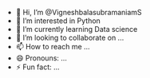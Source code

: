 - 👋 Hi, I’m @VigneshbalasubramaniamS
- 👀 I’m interested in Python
- 🌱 I’m currently learning Data science
- 💞️ I’m looking to collaborate on ...
- 📫 How to reach me ...
- 😄 Pronouns: ...
- ⚡ Fun fact: ...

<!---
VigneshbalasubramaniamS/VigneshbalasubramaniamS is a ✨ special ✨ repository because its `README.md` (this file) appears on your GitHub profile.
You can click the Preview link to take a look at your changes.
--->
